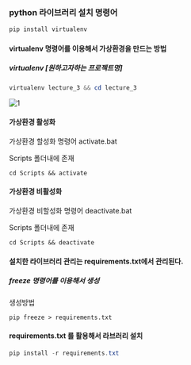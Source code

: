 ### python 라이브러리 설치 명령어

```powershell
pip install virtualenv
```



#### virtualenv 명령어를 이용해서 가상환경을 만드는 방법

##### virtualenv  [원하고자하는 프로젝트명]

```powershell
virtualenv lecture_3 && cd lecture_3
```



![1](https://user-images.githubusercontent.com/25717861/87618639-4e6aef80-c755-11ea-9047-d5a5e72ca2e8.png)



#### 가상환경 활성화 

가상환경 할성화 명령어 activate.bat

Scripts 폴더내에 존재

```shell
cd Scripts && activate
```



#### 가상환경 비활성화

가상환경 비할성화 명령어 deactivate.bat

Scripts 폴더내에 존재

```shell
cd Scripts && deactivate
```





#### 설치한 라이브러리 관리는 requirements.txt에서 관리된다.

##### freeze 명령어를 이용해서 생성

생성방법

```shell
pip freeze > requirements.txt
```



#### requirements.txt 를 활용해서 라브러리 설치

```powershell
pip install -r requirements.txt
```


